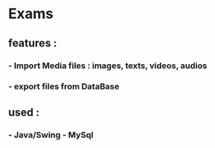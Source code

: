 # Exams
## features :
### - Import Media files : images, texts, videos, audios
### - export files from DataBase
## used :
### - Java/Swing - MySql
